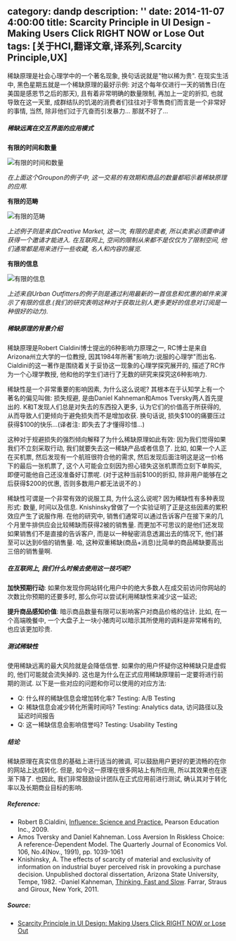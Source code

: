 category: dandp
description: ''
date: 2014-11-07 4:00:00
title: Scarcity Principle in UI Design - Making Users Click RIGHT NOW or Lose Out
tags: [关于HCI,翻译文章,译系列,Scarcity Principle,UX]
---

<article class="article body">

<p>稀缺原理是社会心理学中的一个著名现象, 换句话说就是"物以稀为贵". 在现实生活中, 黑色星期五就是一个稀缺原理的最好示例: 对这个每年仅进行一天的销售日(在美国是感恩节之后的那天), 且有着非常明确的数量限制, 再加上一定的折扣, 也就导致在这一天里, 成群结队的饥渴的消费者们往往对于零售商们而言是一个非常好的事情, 当然, 除非他们过于亢奋而引发暴力... 那就不好了...</p>

<h5>稀缺远离在交互界面的应用模式</h5>

<p><strong>有限的时间和数量</strong></p>

<p><img src="http://s3.amazonaws.com/media.nngroup.com/media/editor/2014/09/12/scarcity_time-and-quantity.png" alt="有限的时间和数量" title=""></p>

<p><em>在上面这个Groupon的例子中, 这一交易的有效期和商品的数量都昭示着稀缺原理的应用.</em></p>
<!--more-->


<p><strong>有限的范畴</strong></p>

<p><img src="http://s3.amazonaws.com/media.nngroup.com/media/editor/2014/09/12/scarcity_request_invite_creative_market.png" alt="有限的范畴" title=""></p>

<p><em>上述例子则是来自Creative Market, 这一次, 有限的是卖者, 所以卖家必须要申请获得一个邀请才能进入. 在互联网上, 空间的限制从来都不是仅仅为了限制空间, 他们通常都是用来进行一些收藏, 名人和内容的展览.</em></p>

<p><strong>有限的信息</strong></p>

<p><img src="http://s3.amazonaws.com/media.nngroup.com/media/editor/2014/09/12/scarcity_be-the-first-to-know_urbans-email.png" alt="有限的信息" title=""></p>

<p><em>上述来自Urban Outfitters的例子则是通过利用最新的一首信息和优惠的邮件来演示了有限的信息.(我们的研究表明这种对于获取比别人更多更好的信息对订阅是一种很好的动力).</em></p>

<h5>稀缺原理的背景介绍</h5>

<p>稀缺原理是Robert Cialdini博士提出的6种影响力原理之一, RC博士是来自Arizona州立大学的一位教授, 因其1984年所著"影响力:说服的心理学"而出名. Cialdini的这一著作是围绕着关于妥协这一现象的心理学探究展开的, 描述了RC作为一个心理学教授, 他和他的学生们进行了无数的研究来探究这6种影响力.</p>

<p>稀缺性是一个非常重要的影响因素, 为什么这么说呢? 其根本在于认知学上有一个著名的偏见叫做: 损失规避, 是由Daniel Kahneman和Amos Tversky两人首先提出的. K和T发现人们总是对失去的东西投入更多, 认为它们的价值高于所获得的, 从而导致人们更倾向于避免损失而不是增加收获. 换句话说, 损失$100的痛要压过获得$100的快乐...(译者注: 即失去了才懂得珍惜...)</p>

<p>这种对于规避损失的强烈倾向解释了为什么稀缺原理如此有效: 因为我们觉得如果我们不立刻采取行动, 我们就要失去这一稀缺产品或者信息了. 比如, 如果一个人正在买机票, 然后发现有一个航班很符合他的需求, 然后发现后面注明这是这一价格下的最后一张机票了, 这个人可能会立刻因为担心错失这张机票而立刻下单购买, 即便可能他自己还没准备好订票呢. (对于这种当前$100的折扣, 除非用户能够在之后获得$200的优惠, 否则多数用户都无法说不的.)</p>

<p>稀缺性可谓是一个非常有效的说服工具, 为什么这么说呢?  因为稀缺性有多种表现形式: 数量, 时间以及信息. Knishinsky曾做了一个实验证明了正是这些因素的累积效应产生了说服作用. 在他的研究中, 销售们通常可以通过告诉客户在接下来的几个月里牛排供应会比较稀缺而获得2被的销售量. 而更加不可思议的是他们还发现如果销售们不是直接的告诉客户, 而是以一种秘密消息透漏出去的情况下, 他们甚至可以达到6倍的销售量. 哈, 这种双重稀缺(商品+消息)比简单的商品稀缺要高出三倍的销售量啊.</p>

<h5>在互联网上, 我们什么时候去使用这一技巧呢?</h5>

<p><strong>加快预期行动</strong>: 如果你发现你网站转化用户中的绝大多数人在成交前访问你网站的次数比你预期的还要多时, 那么你可以尝试利用稀缺性来减少这一延迟;</p>

<p><strong>提升商品感知价值</strong>: 暗示商品数量有限可以影响客户对商品价格的估计. 比如, 在一个高端晚餐中, 一个大盘子上一块小猪肉可以暗示其所使用的调料是非常稀有的, 也应该更加珍贵.</p>

<h5>测试稀缺性</h5>

<p>使用稀缺远离的最大风险就是会降低信誉. 如果你的用户怀疑你这种稀缺只是虚假的, 他们可能就会流失掉的. 这也是为什么在正式应用稀缺原理前一定要将进行前期的测试. 以下是一些对应的问题和你可以使用的对应方法:</p>

<ul>
<li>Q: 什么样的稀缺信息会增加转化率?      Testing: A/B Testing</li>
<li>Q: 稀缺信息会减少转化所需时间吗?      Testing: Analytics data, 访问路径以及延迟时间报告</li>
<li>Q: 这一稀缺信息会影响信誉吗?              Testing: Usability Testing</li>
</ul>

<h5>结论</h5>

<p>稀缺原理在真实信息的基础上进行适当的微调, 可以鼓励用户更好的更流畅的在你的网站上达成转化. 但是, 如今这一原理在很多网站上有所应用, 所以其效果也在逐渐下降了. 也因此, 我们非常鼓励设计团队在正式应用前进行测试, 确认其对于转化率以及长期商业目标的影响.</p>

<h5>Reference:</h5>

<ul>
<li>Robert B.Cialdini, <a href="http://www.amazon.com/dp/B001CDZYVE?tag=useitcomusablein">Influence: Science and Practice.</a> Pearson Education Inc., 2009.</li>
<li>Amos Tversky and Daniel Kahneman. Loss Aversion In Riskless Choice: A reference-Dependent Model. The Quarterly Journal of Economics Vol. 106, No.4(Nov., 1991), pp. 1039-1061</li>
<li>Knishinsky, A. The effects of scarcity of material and exclusivity of information on industrial buyer perceived risk in provoking a purchase decision. Unpublished doctoral dissertation, Arizona State University, Tempe, 1982.
-Daniel Kahneman, <a href="http://www.amazon.com/dp/B00555X8OA?tag=useitcomusablein">Thinking, Fast and Slow</a>. Farrar, Straus and Giroux, New York, 2011.</li>
</ul>

<h5>Source:</h5>

<ul>
<li><a href="http://www.nngroup.com/articles/scarcity-principle-ux">Scarcity Principle in UI Design: Making Users Click RIGHT NOW or Lose Out</a></li>
</ul></article>
